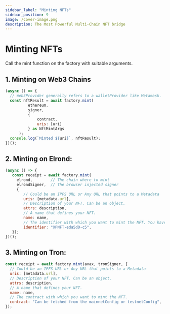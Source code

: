 ```yaml
---
sidebar_label: "Minting NFTs"
sidebar_position: 9
image: /cover-image.png
description: The Most Powerful Multi-Chain NFT bridge
---
```


# Minting NFTs

Call the mint function on the factory with suitable arguments.

  ## 1. Minting on Web3 Chains

  ```javascript
  (async () => {
    // Web3Provider generally refers to a walletProvider like Metamask.
    const nftResult = await factory.mint(
            ethereum,
            signer,
            {
                contract,
                uris: [uri]
            } as NftMintArgs
        );
    console.log(`Minted ${uri}`, nftResult);
  })();
  ```

  ## 2. Minting on Elrond:<br/>

  ```javascript
  (async () => {
     const receipt = await factory.mint(
       elrond,        // The chain where to mint
       elrondSigner,  // The browser injected signer
       {
          // Could be an IPFS URL or Any URL that points to a Metadata
          uris: [metadata.url],
          // Description of your NFT. Can be an object.
          attrs: description,
          // A name that defines your NFT.
          name: name,
          // The identifier with which you want to mint the NFT. You have to own this identifier. i.e.
          identifier: "XPNFT-eda5d0-c5",
     });
  })();
  ```

  ## 3.  Minting on Tron:

  ```javascript
  const receipt = await factory.mint(avax, tronSigner, {
    // Could be an IPFS URL or Any URL that points to a Metadata
    uris: [metadata.url],
    // Description of your NFT. Can be an object.
    attrs: description,
    // A name that defines your NFT.
    name: name,
    // The contract with which you want to mint the NFT.
    contract: "Can be fetched from the mainnetConfig or testnetConfig",
  });
  ```
